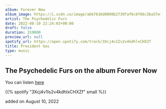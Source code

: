 ```yaml
---
album: Forever Now
album_image: https://i.scdn.co/image/ab67616d0000b2730faf6c6f66c3ba57e7dbf33b
artist: The Psychedelic Furs
date: 2022-08-10 22:24:03+00:00
draft: false
duration: 319000
preview_url: null
spotify_url: https://open.spotify.com/track/3Xcj4v1Is2v4kdhlxCHXZf
title: President Gas
type: music
---
```



## The Psychedelic Furs on the album Forever Now

You can listen [here](https://open.spotify.com/track/3Xcj4v1Is2v4kdhlxCHXZf)

{{% spotify "3Xcj4v1Is2v4kdhlxCHXZf" small %}}

added on August 10, 2022